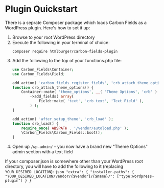 # Plugin Quickstart

There is a seprate Composer package which loads Carbon Fields as a WordPress plugin. Here's how to set it up:

1. Browse to your root WordPress directory
1. Execute the following in your terminal of choice:
    ```cli
    composer require htmlburger/carbon-fields-plugin
    ```
1. Add the following to the top of your functions.php file:
    ```php
    use Carbon_Fields\Container;
    use Carbon_Fields\Field;

    add_action( 'carbon_fields_register_fields', 'crb_attach_theme_options' );
    function crb_attach_theme_options() {
        Container::make( 'theme_options', __( 'Theme Options', 'crb' ) )
            ->add_fields( array(
                Field::make( 'text', 'crb_text', 'Text Field' ),
            ) );
    }

    add_action( 'after_setup_theme', 'crb_load' );
    function crb_load() {
        require_once( ABSPATH . '/vendor/autoload.php' );
        \Carbon_Fields\Carbon_Fields::boot();
    }
    ```
1. Open up `/wp-admin/` - you now have a brand new "Theme Options" admin section with a text field

If your composer.json is somewhere other than your WordPress root directory, you will have to add the following to it (replacing `YOUR_DESIRED_LOCATION`):
    ```json
    "extra": {
        "installer-paths": {
            "YOUR_DESIRED_LOCATION/vendor/{$vendor}/{$name}/": ["type:wordpress-plugin"]
        }
    }
    ```